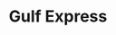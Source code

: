 ---
title: "Gulf Express"
url: /guayama/gulf-express-carretera-guayama-salinas/
shop: convenience
---